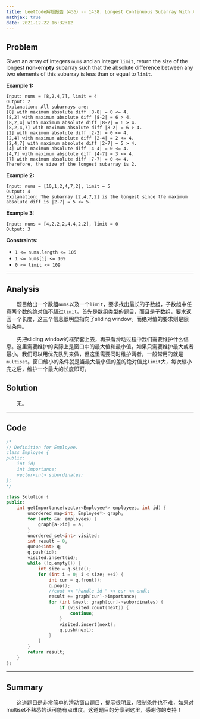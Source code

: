 ```yaml
---
title: LeetCode解题报告（435）-- 1438. Longest Continuous Subarray With Absolute Diff Less Than or Equal to Limit
mathjax: true
date: 2021-12-22 16:32:12
---
```


## Problem

Given an array of integers `nums` and an integer `limit`, return the size of the longest **non-empty** subarray such that the absolute difference between any two elements of this subarray is less than or equal to `limit`*.*

<!-- more -->

**Example 1:**

```
Input: nums = [8,2,4,7], limit = 4
Output: 2 
Explanation: All subarrays are: 
[8] with maximum absolute diff |8-8| = 0 <= 4.
[8,2] with maximum absolute diff |8-2| = 6 > 4. 
[8,2,4] with maximum absolute diff |8-2| = 6 > 4.
[8,2,4,7] with maximum absolute diff |8-2| = 6 > 4.
[2] with maximum absolute diff |2-2| = 0 <= 4.
[2,4] with maximum absolute diff |2-4| = 2 <= 4.
[2,4,7] with maximum absolute diff |2-7| = 5 > 4.
[4] with maximum absolute diff |4-4| = 0 <= 4.
[4,7] with maximum absolute diff |4-7| = 3 <= 4.
[7] with maximum absolute diff |7-7| = 0 <= 4. 
Therefore, the size of the longest subarray is 2.
```

**Example 2:**

```
Input: nums = [10,1,2,4,7,2], limit = 5
Output: 4 
Explanation: The subarray [2,4,7,2] is the longest since the maximum absolute diff is |2-7| = 5 <= 5.
```

**Example 3:**

```
Input: nums = [4,2,2,2,4,4,2,2], limit = 0
Output: 3
```

**Constraints:**

- `1 <= nums.length <= 105`
- `1 <= nums[i] <= 109`
- `0 <= limit <= 109`

------

## Analysis

&emsp;&emsp;题目给出一个数组`nums`以及一个`limit`，要求找出最长的子数组，子数组中任意两个数的绝对值不超过`limit`。首先是数组类型的题目，而且是子数组，要求返回一个长度，这三个信息很明显指向了sliding window。而绝对值的要求则是限制条件。

&emsp;&emsp;先把sliding window的框架套上去，再来看滑动过程中我们需要维护什么信息。这里需要维护的实际上是窗口中的最大值和最小值，如果只需要维护最大或者最小，我们可以用优先队列来做，但这里需要同时维护两者，一般常用的就是`multiset`。窗口缩小的条件就是当最大最小值的差的绝对值比`limit`大，每次缩小完之后，维护一个最大的长度即可。

## Solution

&emsp;&emsp;无。

------

## Code

```c++
/*
// Definition for Employee.
class Employee {
public:
    int id;
    int importance;
    vector<int> subordinates;
};
*/

class Solution {
public:
    int getImportance(vector<Employee*> employees, int id) {
        unordered_map<int, Employee*> graph;
        for (auto &a: employees) {
            graph[a->id] = a;
        }
        unordered_set<int> visited;
        int result = 0;
        queue<int> q;
        q.push(id);
        visited.insert(id);
        while (!q.empty()) {
            int size = q.size();
            for (int i = 0; i < size; ++i) {
                int cur = q.front();
                q.pop();
                //cout << "handle id " << cur << endl;
                result += graph[cur]->importance;
                for (int &next: graph[cur]->subordinates) {
                    if (visited.count(next)) {
                        continue;
                    }
                    visited.insert(next);
                    q.push(next);
                }
            }
        }
        return result;
    }
};
```

------

## Summary

&emsp;&emsp;这道题目是非常简单的滑动窗口题目，提示很明显，限制条件也不难，如果对multiset不熟悉的话可能有点难度。这道题目的分享到这里，感谢你的支持！
